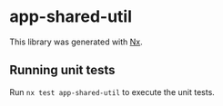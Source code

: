 # app-shared-util

This library was generated with [Nx](https://nx.dev).

## Running unit tests

Run `nx test app-shared-util` to execute the unit tests.
